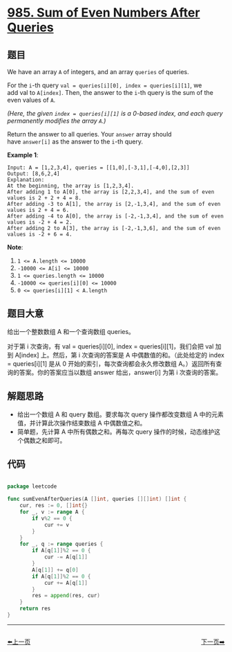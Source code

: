 # [985. Sum of Even Numbers After Queries](https://leetcode.com/problems/sum-of-even-numbers-after-queries/)

## 题目

We have an array `A` of integers, and an array `queries` of queries.

For the `i`-th query `val = queries[i][0], index = queries[i][1]`, we add val to `A[index]`. Then, the answer to the `i`-th query is the sum of the even values of `A`.

*(Here, the given `index = queries[i][1]` is a 0-based index, and each query permanently modifies the array `A`.)*

Return the answer to all queries. Your `answer` array should have `answer[i]` as the answer to the `i`-th query.

**Example 1**:

```
Input: A = [1,2,3,4], queries = [[1,0],[-3,1],[-4,0],[2,3]]
Output: [8,6,2,4]
Explanation: 
At the beginning, the array is [1,2,3,4].
After adding 1 to A[0], the array is [2,2,3,4], and the sum of even values is 2 + 2 + 4 = 8.
After adding -3 to A[1], the array is [2,-1,3,4], and the sum of even values is 2 + 4 = 6.
After adding -4 to A[0], the array is [-2,-1,3,4], and the sum of even values is -2 + 4 = 2.
After adding 2 to A[3], the array is [-2,-1,3,6], and the sum of even values is -2 + 6 = 4.
```

**Note**:

1. `1 <= A.length <= 10000`
2. `-10000 <= A[i] <= 10000`
3. `1 <= queries.length <= 10000`
4. `-10000 <= queries[i][0] <= 10000`
5. `0 <= queries[i][1] < A.length`

## 题目大意

给出一个整数数组 A 和一个查询数组 queries。

对于第 i 次查询，有 val = queries[i][0], index = queries[i][1]，我们会把 val 加到 A[index] 上。然后，第 i 次查询的答案是 A 中偶数值的和。（此处给定的 index = queries[i][1] 是从 0 开始的索引，每次查询都会永久修改数组 A。）返回所有查询的答案。你的答案应当以数组 answer 给出，answer[i] 为第 i 次查询的答案。


## 解题思路

- 给出一个数组 A 和 query 数组。要求每次 query 操作都改变数组 A 中的元素值，并计算此次操作结束数组 A 中偶数值之和。
- 简单题，先计算 A 中所有偶数之和。再每次 query 操作的时候，动态维护这个偶数之和即可。

## 代码

```go

package leetcode

func sumEvenAfterQueries(A []int, queries [][]int) []int {
	cur, res := 0, []int{}
	for _, v := range A {
		if v%2 == 0 {
			cur += v
		}
	}
	for _, q := range queries {
		if A[q[1]]%2 == 0 {
			cur -= A[q[1]]
		}
		A[q[1]] += q[0]
		if A[q[1]]%2 == 0 {
			cur += A[q[1]]
		}
		res = append(res, cur)
	}
	return res
}

```


----------------------------------------------
<div style="display: flex;justify-content: space-between;align-items: center;">
<p><a href="https://books.halfrost.com/leetcode/ChapterFour/0900~0999/0984.String-Without-AAA-or-BBB/">⬅️上一页</a></p>
<p><a href="https://books.halfrost.com/leetcode/ChapterFour/0900~0999/0986.Interval-List-Intersections/">下一页➡️</a></p>
</div>
